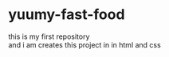 # yuumy-fast-food
this is my first repository 
<br> and i am creates this project in  in html and css
